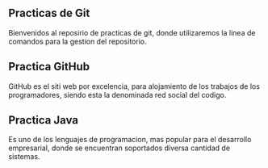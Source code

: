 ## Practicas de Git

Bienvenidos al reposirio de practicas de git, donde utilizaremos la linea de comandos para la gestion del repositorio.

## Practica GitHub

GitHub es el siti web por excelencia, para alojamiento de los trabajos de los programadores, siendo esta la denominada red social del codigo.

## Practica Java

Es uno de los lenguajes de programacion, mas popular para el desarrollo empresarial, donde se encuentran soportados diversa cantidad de sistemas. 

